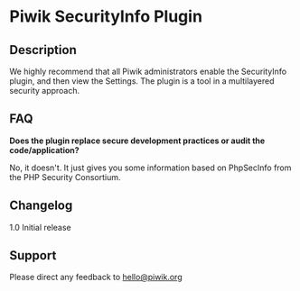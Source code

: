 # Piwik SecurityInfo Plugin

## Description

We highly recommend that all Piwik administrators enable the SecurityInfo plugin, and then view the Settings. The plugin is a tool in a multilayered security approach.

## FAQ

__Does the plugin replace secure development practices or audit the code/application?__

No, it doesn't. It just gives you some information based on PhpSecInfo from the PHP Security Consortium.

## Changelog

1.0 Initial release

## Support

Please direct any feedback to [hello@piwik.org](mailto:hello@piwik.org)
